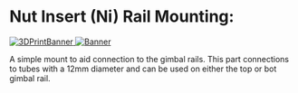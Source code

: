 # Nut Insert (Ni) Rail Mounting:

<a href="https://github.com/landrs-toolkit/LANDRs-Science-Drone/blob/main/Design/MechanicalDesign/SensorMounts/NutInsertRailMounting/SensorRailMountingNutInsert.STL">
         <img alt="3DPrintBanner" src="https://img.shields.io/badge/3DPrintable-STL%20Here-blueviolet">
 </a>
 <a href="https://www.landrs.org/LANDRs-Science-Drone/GettingStarted/Tutorials/3DPrintInserts.html">
         <img alt="Banner" src="https://img.shields.io/badge/NutInsert-M3-FF00AA">
 </a>

A simple mount to aid connection to the gimbal rails. This part connections to tubes with a 12mm diameter and can be used on either the top or bot gimbal rail.

